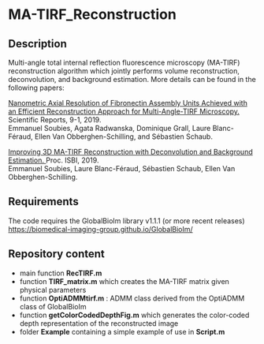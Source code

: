 # MA-TIRF_Reconstruction

## Description

Multi-angle total internal reflection fluorescence microscopy (MA-TIRF) reconstruction algorithm which jointly performs volume reconstruction, deconvolution, and background estimation. More details can be found in the following papers:

<a href="https://www.nature.com/articles/s41598-018-36119-3" target="_blank">Nanometric Axial Resolution of Fibronectin Assembly Units Achieved with an Efficient Reconstruction Approach for Multi-Angle-TIRF Microscopy.</a>
Scientific Reports, 9-1, 2019.  <br />
Emmanuel Soubies, Agata Radwanska, Dominique Grall, Laure Blanc-Féraud, Ellen Van Obberghen-Schilling, and Sébastien Schaub.

<a href="https://hal.inria.fr/hal-02017862" target="_blank">Improving 3D MA-TIRF Reconstruction with Deconvolution and Background Estimation. </a>
Proc. ISBI, 2019. <br />
Emmanuel Soubies, Laure Blanc-Féraud, Sébastien Schaub, Ellen Van Obberghen-Schilling.

## Requirements

The code requires the GlobalBioIm library v1.1.1 (or more recent releases)  https://biomedical-imaging-group.github.io/GlobalBioIm/

## Repository content
* main function **RecTIRF.m** 
* function **TIRF_matrix.m** which creates the MA-TIRF matrix given physical parameters
* function **OptiADMMtirf.m** : ADMM class derived from the OptiADMM class of GlobalBioIm
* function **getColorCodedDepthFig.m** which generates the color-coded depth representation of the reconstructed image
* folder **Example** containing a simple example of use in **Script.m** 
